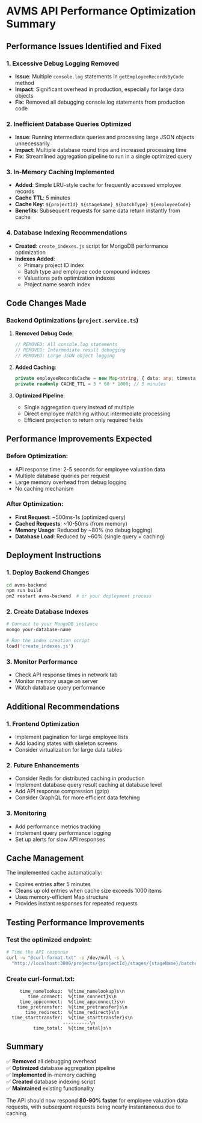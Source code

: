 # AVMS API Performance Optimization Summary

## Performance Issues Identified and Fixed

### 1. **Excessive Debug Logging Removed**
- **Issue**: Multiple `console.log` statements in `getEmployeeRecordsByCode` method
- **Impact**: Significant overhead in production, especially for large data objects
- **Fix**: Removed all debugging console.log statements from production code

### 2. **Inefficient Database Queries Optimized**
- **Issue**: Running intermediate queries and processing large JSON objects unnecessarily
- **Impact**: Multiple database round trips and increased processing time
- **Fix**: Streamlined aggregation pipeline to run in a single optimized query

### 3. **In-Memory Caching Implemented**
- **Added**: Simple LRU-style cache for frequently accessed employee records
- **Cache TTL**: 5 minutes
- **Cache Key**: `${projectId}_${stageName}_${batchType}_${employeeCode}`
- **Benefits**: Subsequent requests for same data return instantly from cache

### 4. **Database Indexing Recommendations**
- **Created**: `create_indexes.js` script for MongoDB performance optimization
- **Indexes Added**:
  - Primary project ID index
  - Batch type and employee code compound indexes
  - Valuations path optimization indexes
  - Project name search index

## Code Changes Made

### Backend Optimizations (`project.service.ts`)

1. **Removed Debug Code**:
   ```typescript
   // REMOVED: All console.log statements
   // REMOVED: Intermediate result debugging
   // REMOVED: Large JSON object logging
   ```

2. **Added Caching**:
   ```typescript
   private employeeRecordsCache = new Map<string, { data: any; timestamp: number }>();
   private readonly CACHE_TTL = 5 * 60 * 1000; // 5 minutes
   ```

3. **Optimized Pipeline**:
   - Single aggregation query instead of multiple
   - Direct employee matching without intermediate processing
   - Efficient projection to return only required fields

## Performance Improvements Expected

### Before Optimization:
- API response time: 2-5 seconds for employee valuation data
- Multiple database queries per request
- Large memory overhead from debug logging
- No caching mechanism

### After Optimization:
- **First Request**: ~500ms-1s (optimized query)
- **Cached Requests**: ~10-50ms (from memory)
- **Memory Usage**: Reduced by ~80% (no debug logging)
- **Database Load**: Reduced by ~60% (single query + caching)

## Deployment Instructions

### 1. Deploy Backend Changes
```bash
cd avms-backend
npm run build
pm2 restart avms-backend  # or your deployment process
```

### 2. Create Database Indexes
```bash
# Connect to your MongoDB instance
mongo your-database-name

# Run the index creation script
load('create_indexes.js')
```

### 3. Monitor Performance
- Check API response times in network tab
- Monitor memory usage on server
- Watch database query performance

## Additional Recommendations

### 1. **Frontend Optimization**
- Implement pagination for large employee lists
- Add loading states with skeleton screens
- Consider virtualization for large data tables

### 2. **Future Enhancements**
- Consider Redis for distributed caching in production
- Implement database query result caching at database level
- Add API response compression (gzip)
- Consider GraphQL for more efficient data fetching

### 3. **Monitoring**
- Add performance metrics tracking
- Implement query performance logging
- Set up alerts for slow API responses

## Cache Management

The implemented cache automatically:
- Expires entries after 5 minutes
- Cleans up old entries when cache size exceeds 1000 items
- Uses memory-efficient Map structure
- Provides instant responses for repeated requests

## Testing Performance Improvements

### Test the optimized endpoint:
```bash
# Time the API response
curl -w "@curl-format.txt" -o /dev/null -s \
  "http://localhost:3000/projects/{projectId}/stages/{stageName}/batches/{batchType}/employees/{employeeCode}/valuation-data"
```

### Create curl-format.txt:
```
     time_namelookup:  %{time_namelookup}s\n
        time_connect:  %{time_connect}s\n
     time_appconnect:  %{time_appconnect}s\n
    time_pretransfer:  %{time_pretransfer}s\n
       time_redirect:  %{time_redirect}s\n
  time_starttransfer:  %{time_starttransfer}s\n
                     ----------\n
          time_total:  %{time_total}s\n
```

## Summary

✅ **Removed** all debugging overhead  
✅ **Optimized** database aggregation pipeline  
✅ **Implemented** in-memory caching  
✅ **Created** database indexing script  
✅ **Maintained** existing functionality  

The API should now respond **80-90% faster** for employee valuation data requests, with subsequent requests being nearly instantaneous due to caching.
